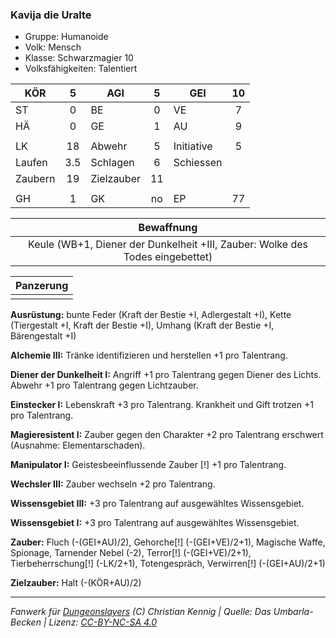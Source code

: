 ### Kavija die Uralte

- Gruppe: Humanoide
- Volk: Mensch
- Klasse: Schwarzmagier 10
- Volksfähigkeiten: Talentiert

| KÖR     |  5  | AGI        |  5  | GEI        | 10  |
| ------- | :-: | ---------- | :-: | ---------- | :-: |
| ST      |  0  | BE         |  0  | VE         |  7  |
| HÄ      |  0  | GE         |  1  | AU         |  9  |
|         |     |            |     |            |     |
| LK      | 18  | Abwehr     |  5  | Initiative |  5  |
| Laufen  | 3.5 | Schlagen   |  6  | Schiessen  |     |
| Zaubern | 19  | Zielzauber | 11  |            |     |
|         |     |            |     |            |     |
| GH      |  1  | GK         | no  | EP         | 77  |

|                                  Bewaffnung                                   |
| :---------------------------------------------------------------------------: |
| Keule (WB+1, Diener der Dunkelheit +III, Zauber: Wolke des Todes eingebettet) |

| Panzerung |
| :-------: |
|           |

**Ausrüstung:** bunte Feder (Kraft der Bestie +I, Adlergestalt +I), Kette (Tiergestalt +I, Kraft der Bestie +I), Umhang (Kraft der Bestie +I, Bärengestalt +I)

**Alchemie III:** Tränke identifizieren und herstellen +1 pro Talentrang.

**Diener der Dunkelheit I:** Angriff +1 pro Talentrang gegen Diener des Lichts. Abwehr +1 pro Talentrang gegen Lichtzauber.

**Einstecker I:** Lebenskraft +3 pro Talentrang. Krankheit und Gift trotzen +1 pro Talentrang.

**Magieresistent I:** Zauber gegen den Charakter +2 pro Talentrang erschwert (Ausnahme: Elementarschaden).

**Manipulator I:** Geistesbeeinflussende Zauber [!] +1 pro Talentrang.

**Wechsler III:** Zauber wechseln +2 pro Talentrang.

**Wissensgebiet III:** +3 pro Talentrang auf ausgewähltes Wissensgebiet.

**Wissensgebiet I:** +3 pro Talentrang auf ausgewähltes Wissensgebiet.

**Zauber:** Fluch (-(GEI+AU)/2), Gehorche[!] (-(GEI+VE)/2+1), Magische Waffe, Spionage, Tarnender Nebel (-2), Terror[!] (-(GEI+VE)/2+1), Tierbeherrschung[!] (-LK/2+1), Totengespräch, Verwirren[!] (-(GEI+AU)/2+1)

**Zielzauber:** Halt (-(KÖR+AU)/2)

---

_Fanwerk für [Dungeonslayers](https://www.dungeonslayers.net/) (C) Christian Kennig | Quelle: Das Umbarla-Becken | Lizenz: [CC-BY-NC-SA 4.0](https://creativecommons.org/licenses/by-nc-sa/4.0/deed.de)_
